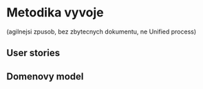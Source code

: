 # Metodika vyvoje #
(agilnejsi zpusob, bez zbytecnych dokumentu, ne Unified process)

## User stories ##
## Domenovy model ##